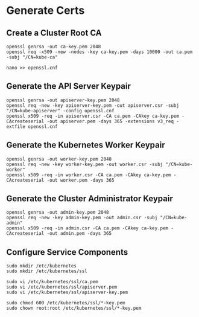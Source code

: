 Generate Certs
==============

Create a Cluster Root CA
------------------------
    openssl genrsa -out ca-key.pem 2048
    openssl req -x509 -new -nodes -key ca-key.pem -days 10000 -out ca.pem -subj "/CN=kube-ca"

    nano >> openssl.cnf

Generate the API Server Keypair
--------------------------------

    openssl genrsa -out apiserver-key.pem 2048
    openssl req -new -key apiserver-key.pem -out apiserver.csr -subj "/CN=kube-apiserver" -config openssl.cnf
    openssl x509 -req -in apiserver.csr -CA ca.pem -CAkey ca-key.pem -CAcreateserial -out apiserver.pem -days 365 -extensions v3_req -extfile openssl.cnf


Generate the Kubernetes Worker Keypair
--------------------------------------

    openssl genrsa -out worker-key.pem 2048
    openssl req -new -key worker-key.pem -out worker.csr -subj "/CN=kube-worker"
    openssl x509 -req -in worker.csr -CA ca.pem -CAkey ca-key.pem -CAcreateserial -out worker.pem -days 365

Generate the Cluster Administrator Keypair
-------------------------------------------

    openssl genrsa -out admin-key.pem 2048
    openssl req -new -key admin-key.pem -out admin.csr -subj "/CN=kube-admin"
    openssl x509 -req -in admin.csr -CA ca.pem -CAkey ca-key.pem -CAcreateserial -out admin.pem -days 365


Configure Service Components
-----------------------------

    sudo mkdir /etc/kubernetes
    sudo mkdir /etc/kubernetes/ssl

    sudo vi /etc/kubernetes/ssl/ca.pem
    sudo vi /etc/kubernetes/ssl/apiserver.pem
    sudo vi /etc/kubernetes/ssl/apiserver-key.pem

    sudo chmod 600 /etc/kubernetes/ssl/*-key.pem
    sudo chown root:root /etc/kubernetes/ssl/*-key.pem

